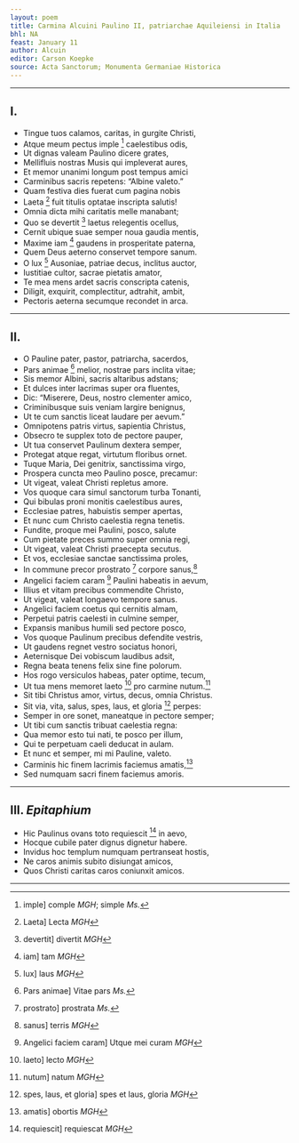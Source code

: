 ```yaml
---
layout: poem
title: Carmina Alcuini Paulino II, patriarchae Aquileiensi in Italia
bhl: NA
feast: January 11
author: Alcuin
editor: Carson Koepke
source: Acta Sanctorum; Monumenta Germaniae Historica
---
```


---

## I.

- Tingue tuos calamos, caritas, in gurgite Christi,
- Atque meum pectus imple [^1] caelestibus odis,
- Ut dignas valeam Paulino dicere grates,
- Mellifluis nostras Musis qui impleverat aures,
- Et memor unanimi longum post tempus amici
- Carminibus sacris repetens: “Albine valeto.”
- Quam festiva dies fuerat cum pagina nobis
- Laeta [^2] fuit titulis optatae inscripta salutis!
- Omnia dicta mihi caritatis melle manabant;
- Quo se devertit [^3] laetus relegentis ocellus,
- Cernit ubique suae semper noua gaudia mentis,
- Maxime iam [^4] gaudens in prosperitate paterna,
- Quem Deus aeterno conservet tempore sanum.
- O lux [^5] Ausoniae, patriae decus, inclitus auctor,
- Iustitiae cultor, sacrae pietatis amator,
- Te mea mens ardet sacris conscripta catenis,
- Diligit, exquirit, complectitur, adtrahit, ambit,
- Pectoris aeterna secumque recondet in arca.

---

## II.

- O Pauline pater, pastor, patriarcha, sacerdos,
- Pars animae [^6] melior, nostrae pars inclita vitae;
- Sis memor Albini, sacris altaribus adstans;
- Et dulces inter lacrimas super ora fluentes,
- Dic: “Miserere, Deus, nostro clementer amico,
- Criminibusque suis veniam largire benignus,
- Ut te cum sanctis liceat laudare per aevum.”
- Omnipotens patris virtus, sapientia Christus,
- Obsecro te supplex toto de pectore pauper,
- Ut tua conservet Paulinum dextera semper,
- Protegat atque regat, virtutum floribus ornet.
- Tuque Maria, Dei genitrix, sanctissima virgo,
- Prospera cuncta meo Paulino posce, precamur:
- Ut vigeat, valeat Christi repletus amore.
- Vos quoque cara simul sanctorum turba Tonanti,
- Qui bibulas proni monitis caelestibus aures,
- Ecclesiae patres, habuistis semper apertas,
- Et nunc cum Christo caelestia regna tenetis.
- Fundite, proque mei Paulini, posco, salute
- Cum pietate preces summo super omnia regi,
- Ut vigeat, valeat Christi praecepta secutus.
- Et vos, ecclesiae sanctae sanctissima proles,
- In commune precor prostrato [^7] corpore sanus,[^8]
- Angelici faciem caram [^9] Paulini habeatis in aevum,
- Illius et vitam precibus commendite Christo,
- Ut vigeat, valeat longaevo tempore sanus.
- Angelici faciem coetus qui cernitis almam,
- Perpetui patris caelesti in culmine semper,
- Expansis manibus humili sed pectore posco,
- Vos quoque Paulinum precibus defendite vestris,
- Ut gaudens regnet vestro sociatus honori,
- Aeternisque Dei vobiscum laudibus adsit,
- Regna beata tenens felix sine fine polorum.
- Hos rogo versiculos habeas, pater optime, tecum,
- Ut tua mens memoret laeto [^10] pro carmine nutum.[^11]
- Sit tibi Christus amor, virtus, decus, omnia Christus.
- Sit via, vita, salus, spes, laus, et gloria [^12] perpes:
- Semper in ore sonet, maneatque in pectore semper;
- Ut tibi cum sanctis tribuat caelestia regna:
- Qua memor esto tui nati, te posco per illum,
- Qui te perpetuam caeli deducat in aulam.
- Et nunc et semper, mi mi Pauline, valeto.
- Carminis hic finem lacrimis faciemus amatis,[^13]
- Sed numquam sacri finem faciemus amoris.

---

## III. *Epitaphium*

- Hic Paulinus ovans toto requiescit [^14] in aevo,
- Hocque cubile pater dignus dignetur habere.
- Invidus hoc templum numquam pertranseat hostis,
- Ne caros animis subito disiungat amicos,
- Quos Christi caritas caros coniunxit amicos.

---

[^1]: imple] comple *MGH*; simple *Ms.*
[^2]: Laeta] Lecta *MGH*
[^3]: devertit] divertit *MGH*
[^4]: iam] tam *MGH*
[^5]: lux] laus *MGH*
[^6]: Pars animae] Vitae pars *Ms.*
[^7]: prostrato] prostrata *Ms.* 
[^8]: sanus] terris *MGH*
[^9]: Angelici faciem caram] Utque mei curam *MGH*
[^10]: laeto] lecto *MGH*
[^11]: nutum] natum *MGH*
[^12]: spes, laus, et gloria] spes et laus, gloria *MGH*
[^13]: amatis] obortis *MGH*
[^14]: requiescit] requiescat *MGH*
